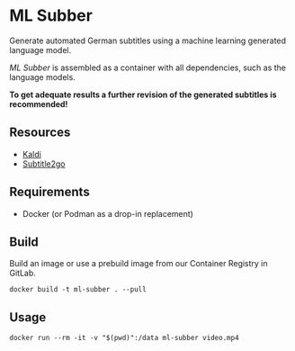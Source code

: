 # ML Subber

Generate automated German subtitles using a machine learning generated language model.

*ML Subber* is assembled as a container with all dependencies, such as the language models.

**To get adequate results a further revision of the generated subtitles is recommended!**


## Resources

- [Kaldi](https://kaldi-asr.org)
- [Subtitle2go](https://github.com/uhh-lt/subtitle2go)


## Requirements

- Docker (or Podman as a drop-in replacement)


## Build

Build an image or use a prebuild image from our Container Registry in GitLab.

```shell
docker build -t ml-subber . --pull
```


## Usage

```shell
docker run --rm -it -v "$(pwd)":/data ml-subber video.mp4
```
